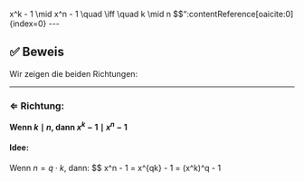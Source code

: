 x^k - 1 \mid x^n - 1 \quad \iff \quad k \mid n $$“:contentReference[oaicite:0]{index=0} --- 
## ✅ **Beweis** 
Wir zeigen die beiden Richtungen: 

--- 
### ⇐ Richtung:
**Wenn $k \mid n$, dann $x^k - 1 \mid x^n - 1$** 
#### Idee: 
Wenn $n = q \cdot k$, dann: $$ x^n - 1 = x^{qk} - 1 = (x^k)^q - 1